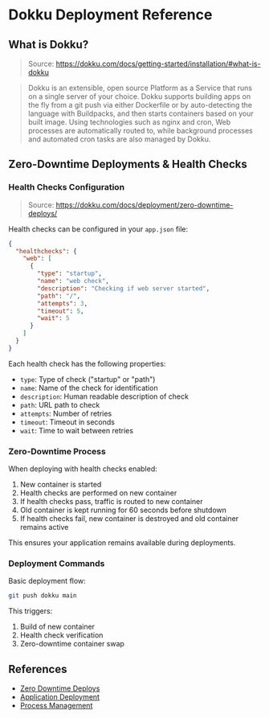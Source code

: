 # Dokku Deployment Reference

## What is Dokku?
> Source: https://dokku.com/docs/getting-started/installation/#what-is-dokku

> Dokku is an extensible, open source Platform as a Service that runs on a single server of your choice. Dokku supports building apps on the fly from a git push via either Dockerfile or by auto-detecting the language with Buildpacks, and then starts containers based on your built image. Using technologies such as nginx and cron, Web processes are automatically routed to, while background processes and automated cron tasks are also managed by Dokku.

## Zero-Downtime Deployments & Health Checks

### Health Checks Configuration
> Source: https://dokku.com/docs/deployment/zero-downtime-deploys/

Health checks can be configured in your `app.json` file:
```json
{
  "healthchecks": {
    "web": [
      {
        "type": "startup",
        "name": "web check",
        "description": "Checking if web server started",
        "path": "/",
        "attempts": 3,
        "timeout": 5,
        "wait": 5
      }
    ]
  }
}
```

Each health check has the following properties:
- `type`: Type of check ("startup" or "path")
- `name`: Name of the check for identification
- `description`: Human readable description of check
- `path`: URL path to check
- `attempts`: Number of retries
- `timeout`: Timeout in seconds
- `wait`: Time to wait between retries

### Zero-Downtime Process
When deploying with health checks enabled:
1. New container is started
2. Health checks are performed on new container
3. If health checks pass, traffic is routed to new container
4. Old container is kept running for 60 seconds before shutdown
5. If health checks fail, new container is destroyed and old container remains active

This ensures your application remains available during deployments.

### Deployment Commands
Basic deployment flow:
```bash
git push dokku main
```

This triggers:
1. Build of new container
2. Health check verification
3. Zero-downtime container swap

## References
- [Zero Downtime Deploys](https://dokku.com/docs/deployment/zero-downtime-deploys/)
- [Application Deployment](https://dokku.com/docs/deployment/application-deployment/)
- [Process Management](https://dokku.com/docs/processes/process-management/)
